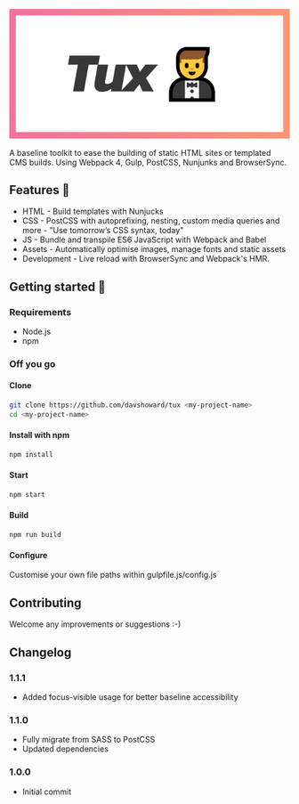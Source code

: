![Tux](/logo.jpg)

A baseline toolkit to ease the building of static HTML sites or templated CMS builds. Using Webpack 4, Gulp, PostCSS, Nunjunks and BrowserSync.

## Features 💪 
* HTML - Build templates with Nunjucks 
* CSS - PostCSS with autoprefixing, nesting, custom media queries and more - "Use tomorrow’s CSS syntax, today"
* JS - Bundle and transpile ES6 JavaScript with Webpack and Babel
* Assets - Automatically optimise images, manage fonts and static assets
* Development - Live reload with BrowserSync and Webpack's HMR. 

## Getting started 📖
### Requirements
* Node.js
* npm

### Off you go
#### Clone
```bash
git clone https://github.com/davshoward/tux <my-project-name>
cd <my-project-name>
```

#### Install with npm
```bash
npm install
```

#### Start
```bash
npm start
```

#### Build
```bash
npm run build
```

#### Configure
Customise your own file paths within gulpfile.js/config.js

## Contributing
Welcome any improvements or suggestions :-)

## Changelog

### 1.1.1
* Added focus-visible usage for better baseline accessibility

### 1.1.0
* Fully migrate from SASS to PostCSS
* Updated dependencies

### 1.0.0
* Initial commit
